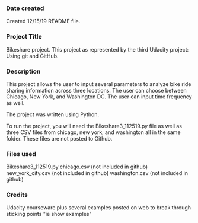 ### Date created
Created 12/15/19 README file.

### Project Title
Bikeshare project.  This project as represented by the third Udacity project:  Using git and GitHub.

### Description
This project allows the user to input several parameters to analyze bike ride sharing information across three locations.  The user can choose between Chicago, New York, and Washington DC.  The user can input time frequency as well.  

The project was written using Python.

To run the project, you will need the Bikeshare3_112519.py file as well as three CSV files from chicago, new york, and washington all in the same folder.  These files are not posted to Github.  

### Files used
Bikeshare3_112519.py
chicago.csv (not included in github)
new_york_city.csv (not included in github)
washington.csv (not included in github)

### Credits
Udacity courseware plus several examples posted on web to break through sticking points "ie show examples"  
